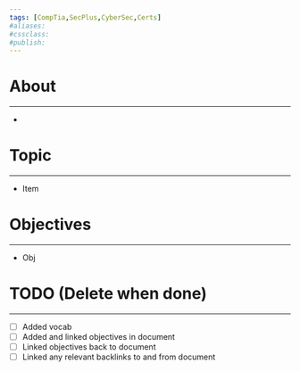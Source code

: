 ```yaml
---
tags: [CompTia,SecPlus,CyberSec,Certs]
#aliases:
#cssclass:
#publish:
---
```


# About
---
- 

# Topic
---
- Item

# Objectives
---
- Obj

# TODO (Delete when done)
---
- [ ] Added vocab
- [ ] Added and linked objectives in document
- [ ] Linked objectives back to document
- [ ] Linked any relevant backlinks to and from document